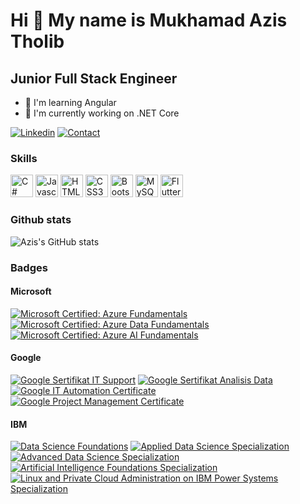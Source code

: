 Hi 👋 My name is Mukhamad Azis Tholib
=============================

Junior Full Stack Engineer
------------------------

* 🧠  I'm learning Angular
* 🚀  I'm currently working on .NET Core

[![Linkedin](https://img.shields.io/badge/MY%20PROFILE-Linkedin-yellow?style=for-the-badge&logo=github)](https://www.linkedin.com/in/mukhamad-az/) 
 [![Contact](https://img.shields.io/badge/CONTACT-GMAIL-yellow?style=for-the-badge&logo=gmail&logoColor=white)](mailto:mukhamadazistholib278@gmail.com)

### Skills

<p align="left">
<a href="https://docs.microsoft.com/en-us/dotnet/csharp/" target="_blank" rel="noreferrer"><img src="https://raw.githubusercontent.com/danielcranney/readme-generator/main/public/icons/skills/csharp-colored.svg" width="36" height="36" alt="C#" /></a>
<a href="https://developer.mozilla.org/en-US/docs/Web/JavaScript" target="_blank" rel="noreferrer"><img src="https://raw.githubusercontent.com/danielcranney/readme-generator/main/public/icons/skills/javascript-colored.svg" width="36" height="36" alt="Javascript" /></a>
<a href="https://developer.mozilla.org/en-US/docs/Glossary/HTML5" target="_blank" rel="noreferrer"><img src="https://raw.githubusercontent.com/danielcranney/readme-generator/main/public/icons/skills/html5-colored.svg" width="36" height="36" alt="HTML5" /></a>
<a href="https://www.w3.org/TR/CSS/#css" target="_blank" rel="noreferrer"><img src="https://raw.githubusercontent.com/danielcranney/readme-generator/main/public/icons/skills/css3-colored.svg" width="36" height="36" alt="CSS3" /></a>
<a href="https://getbootstrap.com/" target="_blank" rel="noreferrer"><img src="https://raw.githubusercontent.com/danielcranney/readme-generator/main/public/icons/skills/bootstrap-colored.svg" width="36" height="36" alt="Bootstrap" /></a>
<a href="https://www.mysql.com/" target="_blank" rel="noreferrer"><img src="https://raw.githubusercontent.com/danielcranney/readme-generator/main/public/icons/skills/mysql-colored.svg" width="36" height="36" alt="MySQL" /></a>
<a href="https://flutter.dev/" target="_blank" rel="noreferrer"><img src="https://raw.githubusercontent.com/danielcranney/readme-generator/main/public/icons/skills/flutter-colored.svg" width="36" height="36" alt="Flutter" /></a>
</p>

### Github stats
<!-- ![Github stats ](https://github-readme-stats.vercel.app/api?username=mukhamadazistholib&show_icons=true&theme=radical) -->
![Azis's GitHub stats](https://github-readme-stats.vercel.app/api?username=mukhamadazistholib&show_icons=true&bg_color=00000000)

<!-- ### Languages and Tools:

[<img align="left" alt="Visual Studio Code" width="26px" src="https://cdn.jsdelivr.net/gh/devicons/devicon/icons/vscode/vscode-original.svg" style="padding-right:10px;" />]
[<img align="left" alt="HTML5" width="26px" src="https://cdn.jsdelivr.net/gh/devicons/devicon/icons/html5/html5-original.svg" style="padding-right:10px;" />]
[<img align="left" alt="CSS3" width="26px" src="https://cdn.jsdelivr.net/gh/devicons/devicon/icons/css3/css3-original.svg" style="padding-right:10px;" />]
[<img align="left" alt="JavaScript" width="26px" src="https://cdn.jsdelivr.net/gh/devicons/devicon/icons/javascript/javascript-original.svg" style="padding-right:10px;" />]
[<img align="left" alt="Angular" width="26px" src="https://github.com/angular.png?s=20" style="padding-right:10px;" />] -->


### Badges
<!--START_SECTION:badges-->
#### Microsoft
[![Microsoft Certified: Azure Fundamentals](https://images.credly.com/size/100x100/images/be8fcaeb-c769-4858-b567-ffaaa73ce8cf/image.png)](https://www.credly.com/badges/f9c46594-bb53-4c44-bf8c-1cf9a391c6e6/public_url "Microsoft Certified: Azure Fundamentals")
[![Microsoft Certified: Azure Data Fundamentals](https://images.credly.com/size/100x100/images/70eb1e3f-d4de-4377-a062-b20fb29594ea/azure-data-fundamentals-600x600.png)](https://www.credly.com/badges/b475acb8-0f2a-4df6-bbb9-69ed2853792c/public_url "Microsoft Certified: Azure Data Fundamentals")
[![Microsoft Certified: Azure AI Fundamentals](https://images.credly.com/size/100x100/images/4136ced8-75d5-4afb-8677-40b6236e2672/azure-ai-fundamentals-600x600.png)](https://www.credly.com/badges/7d8e8f3d-3ee7-451a-8a90-c8618a4f834e/public_url "Microsoft Certified: Azure AI Fundamentals")

#### Google
[![Google Sertifikat IT Support](https://images.credly.com/size/120x120/images/b2db4424-989e-4df9-ad19-1539d2743d74/image.png)](https://www.credly.com/badges/f59cb494-7c5d-4098-9050-5899be7975d6/public_url "Google Sertifikat IT Support")
[![Google Sertifikat Analisis Data](https://images.credly.com/size/120x120/images/e25cb39f-b60b-494c-99a3-64a466577282/image.png)](https://www.credly.com/badges/ea4740a1-1515-4211-80ed-fc5b552f3adc/public_url "Google Sertifikat Analisis Data")
[![Google IT Automation Certificate](https://images.credly.com/size/100x100/images/efbdc0d6-b46e-4e3c-8cf8-2314d8a5b971/GCC_badge_python_1000x1000.png)](https://www.credly.com/badges/ea4740a1-1515-4211-80ed-fc5b552f3adc/public_url "Google IT Automation Certificate")
[![Google Project Management Certificate](https://images.credly.com/size/100x100/images/771cff46-3573-4d12-bfd8-528745f00957/GCC_badge_PGM_1000x1000.png)](https://www.credly.com/badges/21d1320c-4ccf-4d20-a8d0-ba7818297ec1/public_url "Google Project Management Certificate")

#### IBM
[![Data Science Foundations](https://images.credly.com/size/100x100/images/ac4daa48-1924-4dc5-80cf-ede5a08bac51/Data_Science_Foundations_Specialization.png)](https://www.credly.com/badges/acab1c9e-43ac-4737-9c41-5570ef661944/public_url "Data Science Foundations")
[![Applied Data Science Specialization](https://images.credly.com/size/100x100/images/fa32e912-a95a-478b-926f-3b98b586e55c/Adv_Data_Science_Specialization.png)](https://www.credly.com/badges/e4982012-d442-4298-9a77-155debb1e021/public_url "Applied Data Science Specialization")
[![Advanced Data Science Specialization](https://images.credly.com/size/100x100/images/0a8e2321-c9a1-45b4-a61d-cae2636e9ea3/Adv_Data_Science_Specialization_-_Coursera.png)](https://www.credly.com/badges/61fbb669-e2e7-44ae-bc22-32cf1371d7fd/public_url "Advanced Data Science Specialization")
[![Artificial Intelligence Foundations Specialization](https://images.credly.com/size/100x100/images/4b79cc62-d398-4d20-8a8b-ac15335ccc04/AI_Foundations_Specialization.png)](https://www.credly.com/badges/c674c8c7-0719-402b-bf2e-3fa144f0be39/public_url "Artificial Intelligence Foundations Specialization")
[![Linux and Private Cloud Administration on IBM Power Systems Specialization](https://images.credly.com/size/100x100/images/aa6b6ee5-07b1-43f7-aad6-87ab946036ce/Linux_and_Private_Cloud_on_IBM_Systems_Specialization.png)](https://www.credly.com/badges/49381862-35d3-4d24-8324-a336fd33989a/public_url "Linux and Private Cloud Administration on IBM Power Systems Specialization")
<!--END_SECTION:badges-->

<!-- [![Top Langs](https://github-readme-stats.vercel.app/api/top-langs/?username=mukhamadazistholib)](https://github.com/mukhamadazistholib/github-readme-stats) -->
